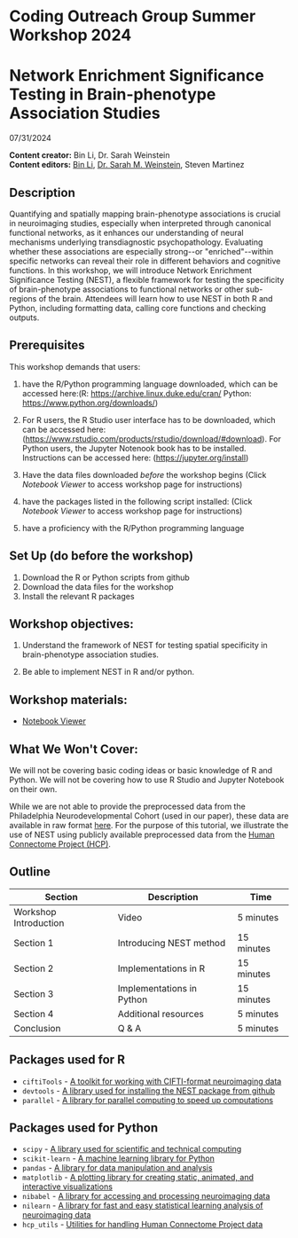 # Coding Outreach Group Summer Workshop 2024
# Network Enrichment Significance Testing in Brain-phenotype Association Studies

07/31/2024

__**Content creator:**__ Bin Li, Dr. Sarah Weinstein \
__**Content editors:**__ [Bin Li](bin.li@temple.edu), [Dr. Sarah M. Weinstein](sarah.m.weinstein@temple.edu), Steven Martinez

## Description

Quantifying and spatially mapping brain-phenotype associations is crucial in neuroimaging studies, especially when interpreted through canonical functional networks, as it enhances our understanding of neural mechanisms underlying transdiagnostic psychopathology. Evaluating whether these associations are especially strong--or "enriched"--within specific networks can reveal their role in different behaviors and cognitive functions. In this workshop, we will introduce Network Enrichment Significance Testing (NEST), a flexible framework for testing the specificity of brain-phenotype associations to functional networks or other sub-regions of the brain. Attendees will learn how to use NEST in both R and Python, including formatting data, calling core functions and checking outputs.

## Prerequisites

This workshop demands that users:

1. have the R/Python programming language downloaded, which can be accessed here:(R: <https://archive.linux.duke.edu/cran/> Python: <https://www.python.org/downloads/>)

2. For R users, the R Studio user interface has to be downloaded, which can be accessed here:(<https://www.rstudio.com/products/rstudio/download/#download>). For Python users, the Jupyter Notenook book has to be installed. Instructions can be accessed here: (<https://jupyter.org/install>)

3. Have the data files downloaded *before* the workshop begins (Click *Notebook Viewer* to access workshop page for instructions)

3. have the packages listed in the following script installed: (Click *Notebook Viewer* to access workshop page for instructions)

4. have a proficiency with the R/Python programming language

## Set Up (do before the workshop)

1. Download the R or Python scripts from github
2. Download the data files for the workshop 
3. Install the relevant R packages 

## Workshop objectives:

1. Understand the framework of NEST for testing spatial specificity in brain-phenotype association studies.

2. Be able to implement NEST in R and/or python.

## Workshop materials:
- [Notebook Viewer](https://tu-coding-outreach-group.github.io/cog_summer_workshops_2024/nest_in_r/index.html)

## What We Won't Cover:

We will not be covering basic coding ideas or basic knowledge of R and Python. We will not be covering how to use R Studio and Jupyter Notebook on their own.

While we are not able to provide the preprocessed data from the Philadelphia Neurodevelopmental Cohort (used in our paper), these data are available in raw format [here](https://www.ncbi.nlm.nih.gov/projects/gap/cgi-bin/study.cgi?study_id=phs000607.v3.p2). For the purpose of this tutorial, we illustrate the use of NEST using publicly available preprocessed data from the [Human Connectome Project (HCP)](https://db.humanconnectome.org/data/projects/HCP_1200).

## Outline

| Section | Description | Time |
| --- | --- | --- |
| Workshop Introduction | Video | 5 minutes |
| Section 1 | Introducing NEST method | 15 minutes |
| Section 2 | Implementations in R| 15 minutes |
| Section 3 | Implementations in Python | 15 minutes |
| Section 4 | Additional resources | 5 minutes |
| Conclusion |  Q & A | 5 minutes |

## Packages used for R

* ```ciftiTools``` - [A toolkit for working with CIFTI-format neuroimaging data](https://github.com/mandymejia/ciftiTools)
* ```devtools``` - [A library used for installing the NEST package from github](https://github.com/r-lib/devtools)
* ```parallel``` - [A library for parallel computing to speed up computations](https://www.rdocumentation.org/packages/parallel/versions/3.6.2)

## Packages used for Python

* ```scipy``` - [A library used for scientific and technical computing](https://scipy.org/)
* ```scikit-learn``` - [A machine learning library for Python](https://scikit-learn.org/)
* ```pandas``` - [A library for data manipulation and analysis](https://pandas.pydata.org/)
* ```matplotlib``` - [A plotting library for creating static, animated, and interactive visualizations](https://matplotlib.org/)
* ```nibabel``` - [A library for accessing and processing neuroimaging data](https://nipy.org/nibabel/)
* ```nilearn``` - [A library for fast and easy statistical learning analysis of neuroimaging data](https://nilearn.github.io/stable/index.html)
* ```hcp_utils``` - [Utilities for handling Human Connectome Project data](https://rmldj.github.io/hcp-utils/)
